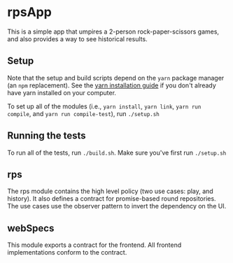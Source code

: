 
# rpsApp

This is a simple app that umpires a 2-person rock-paper-scissors games, and also provides a way to see historical results. 

## Setup

Note that the setup and build scripts depend on the `yarn` package manager (an `npm` replacement). See the [yarn installation guide](https://yarnpkg.com/en/docs/install) if you don't already have yarn installed on your computer.

To set up all of the modules (i.e., `yarn install`, `yarn link`, `yarn run compile`, and `yarn run compile-test`), run `./setup.sh`

## Running the tests

To run all of the tests, run `./build.sh`. Make sure you've first run `./setup.sh`

## rps

The rps module contains the high level policy (two use cases: play, and history). It also defines a contract for promise-based round repositories. The use cases use the observer pattern to invert the dependency on the UI. 

## webSpecs

This module exports a contract for the frontend. All frontend implementations conform to the contract. 
